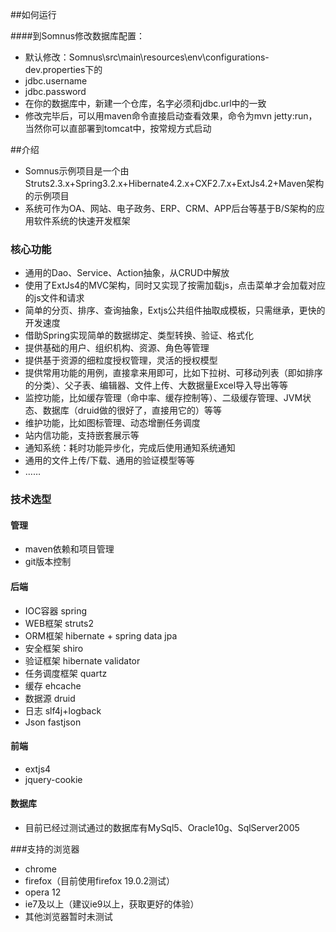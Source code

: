 ##如何运行

####到Somnus修改数据库配置：
*  默认修改：Somnus\src\main\resources\env\configurations-dev.properties下的
*  jdbc.username
*  jdbc.password
*  在你的数据库中，新建一个仓库，名字必须和jdbc.url中的一致
*  修改完毕后，可以用maven命令直接启动查看效果，命令为mvn jetty:run，当然你可以直部署到tomcat中，按常规方式启动


##介绍
* Somnus示例项目是一个由Struts2.3.x+Spring3.2.x+Hibernate4.2.x+CXF2.7.x+ExtJs4.2+Maven架构的示例项目
* 系统可作为OA、网站、电子政务、ERP、CRM、APP后台等基于B/S架构的应用软件系统的快速开发框架

### 核心功能
* 通用的Dao、Service、Action抽象，从CRUD中解放
* 使用了ExtJs4的MVC架构，同时又实现了按需加载js，点击菜单才会加载对应的js文件和请求
* 简单的分页、排序、查询抽象，Extjs公共组件抽取成模板，只需继承，更快的开发速度
* 借助Spring实现简单的数据绑定、类型转换、验证、格式化
* 提供基础的用户、组织机构、资源、角色等管理
* 提供基于资源的细粒度授权管理，灵活的授权模型
* 提供常用功能的用例，直接拿来用即可，比如下拉树、可移动列表（即如排序的分类）、父子表、编辑器、文件上传、大数据量Excel导入导出等等
* 监控功能，比如缓存管理（命中率、缓存控制等）、二级缓存管理、JVM状态、数据库（druid做的很好了，直接用它的）等等
* 维护功能，比如图标管理、动态增删任务调度
* 站内信功能，支持嵌套展示等
* 通知系统：耗时功能异步化，完成后使用通知系统通知
* 通用的文件上传/下载、通用的验证模型等等
* ……

### 技术选型

#### 管理
* maven依赖和项目管理
* git版本控制

#### 后端
* IOC容器 spring
* WEB框架 struts2
* ORM框架 hibernate + spring data jpa
* 安全框架 shiro
* 验证框架 hibernate validator
* 任务调度框架 quartz
* 缓存 ehcache
* 数据源 druid
* 日志 slf4j+logback
* Json fastjson


#### 前端
* extjs4 
* jquery-cookie 

#### 数据库
 * 目前已经过测试通过的数据库有MySql5、Oracle10g、SqlServer2005


###支持的浏览器
 * chrome
 * firefox（目前使用firefox 19.0.2测试）
 * opera 12
 * ie7及以上（建议ie9以上，获取更好的体验）
 * 其他浏览器暂时未测试
